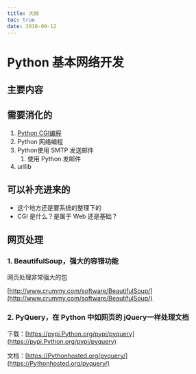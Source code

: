 ```yaml
---
title: 大纲
toc: true
date: 2018-09-12
---
```

# Python 基本网络开发


## 主要内容





## 需要消化的

1. [Python CGI编程](https://www.w3cschool.cn/Python/Python-cgi.html)
1. Python 网络编程
2. Python使用 SMTP 发送邮件
   1. 使用 Python 发邮件
3. urllib


## 可以补充进来的

- 这个地方还是要系统的整理下的
- CGI 是什么？是属于 Web 还是基础？



## 网页处理
### 1. BeautifulSoup，强大的容错功能

网页处理非常强大的包

[http://www.crummy.com/software/BeautifulSoup/](http://www.crummy.com/software/BeautifulSoup/)


### 2. PyQuery，在 Python 中如网页的 jQuery一样处理文档
下载：[https://pypi.Python.org/pypi/pyquery](https://pypi.Python.org/pypi/pyquery)

文档：[https://Pythonhosted.org/pyquery/](https://Pythonhosted.org/pyquery/)
